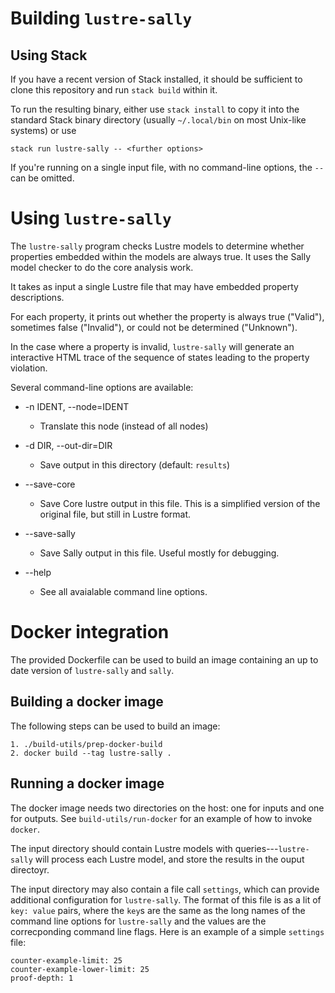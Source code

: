 # Building `lustre-sally`

## Using Stack

If you have a recent version of Stack installed, it should be
sufficient to clone this repository and run `stack build` within it.

To run the resulting binary, either use `stack install` to copy it
into the standard Stack binary directory (usually `~/.local/bin` on
most Unix-like systems) or use

    stack run lustre-sally -- <further options>

If you're running on a single input file, with no command-line
options, the `--` can be omitted.

# Using `lustre-sally`

The `lustre-sally` program checks Lustre models to determine whether
properties embedded within the models are always true. It uses the
Sally model checker to do the core analysis work.

It takes as input a single Lustre file that may have embedded
property descriptions.

For each property, it prints out whether the property is always true
("Valid"), sometimes false ("Invalid"), or could not be determined
("Unknown").

In the case where a property is invalid, `lustre-sally` will generate
an interactive HTML trace of the sequence of states leading to the
property violation.

Several command-line options are available:

* -n IDENT, --node=IDENT
    * Translate this node (instead of all nodes)

* -d DIR, --out-dir=DIR
    * Save output in this directory (default: `results`)

* --save-core
    * Save Core lustre output in this file. This is a simplified
      version of the original file, but still in Lustre format.

* --save-sally
    * Save Sally output in this file. Useful mostly for debugging.

* --help
    * See all avaialable command line options.


# Docker integration

The provided Dockerfile can be used to build an image containing an up
to date version of `lustre-sally` and `sally`.

## Building a docker image

The following steps can be used to build an image:

    1. ./build-utils/prep-docker-build
    2. docker build --tag lustre-sally .

## Running a docker image

The docker image needs two directories on the host: one for inputs
and one for outputs.  See `build-utils/run-docker` for an example of how to
invoke `docker`.

The input directory should contain Lustre models with queries---`lustre-sally`
will process each Lustre model, and store the results in the ouput directoyr.

The input directory may also contain a file call `settings`, which can
provide additional configuration for `lustre-sally`.  The format of this
file is as a lit of `key: value` pairs, where the `key`s are the same
as the long names of the command line options for `lustre-sally` and
the values are the correcponding command line flags.  Here is an example
of a simple `settings` file:

    counter-example-limit: 25
    counter-example-lower-limit: 25
    proof-depth: 1










